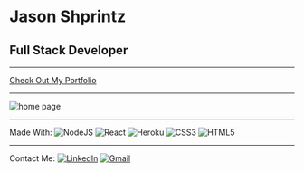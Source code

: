 # Jason Shprintz
## Full Stack Developer
---

[Check Out My Portfolio](https://jason-shprintz.herokuapp.com/)

---

![home page](https://i.imgur.com/pxwuKE8.png)

---

Made With:
![NodeJS](https://img.shields.io/badge/node.js-6DA55F?style=for-the-badge&logo=node.js&logoColor=white) ![React](https://img.shields.io/badge/react-%2320232a.svg?style=for-the-badge&logo=react&logoColor=%2361DAFB) ![Heroku](https://img.shields.io/badge/heroku-%23430098.svg?style=for-the-badge&logo=heroku&logoColor=white) ![CSS3](https://img.shields.io/badge/css3-%231572B6.svg?style=for-the-badge&logo=css3&logoColor=white) ![HTML5](https://img.shields.io/badge/html5-%23E34F26.svg?style=for-the-badge&logo=html5&logoColor=white)

---

Contact Me:
[![LinkedIn](https://img.shields.io/badge/linkedin-%230077B5.svg?style=for-the-badge&logo=linkedin&logoColor=white)](https://www.linkedin.com/in/jasonshprintz/) [![Gmail](https://img.shields.io/badge/Gmail-D14836?style=for-the-badge&logo=gmail&logoColor=white)](mailto:jshprintz@gmail.com)